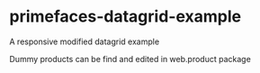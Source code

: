 # primefaces-datagrid-example
A responsive modified datagrid example


Dummy products can be find and edited in web.product package
